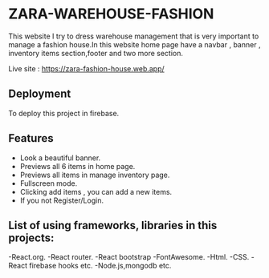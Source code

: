 # ZARA-WAREHOUSE-FASHION

This website I try to dress warehouse management that is very important to manage a fashion house.In this website home page have a navbar , banner , inventory items section,footer and two more section.

Live site : https://zara-fashion-house.web.app/

## Deployment

To deploy this project in firebase.

## Features

- Look a beautiful banner.
- Previews all 6 items in home page.
- Previews all items in manage inventory page.
- Fullscreen mode.
- Clicking add items , you can add a new items.
- If you not Register/Login.

## List of using frameworks, libraries in this projects:

-React.org.
-React router.
-React bootstrap
-FontAwesome.
-Html.
-CSS.
-React firebase hooks etc.
-Node.js,mongodb etc.
    